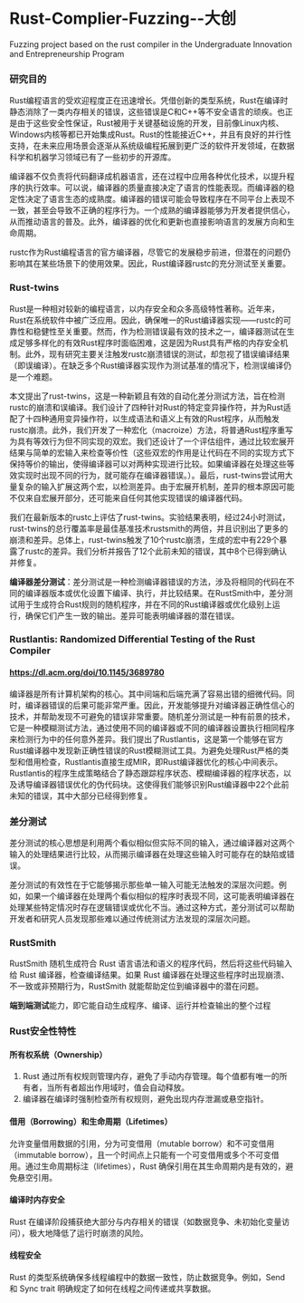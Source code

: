 # Rust-Complier-Fuzzing--大创
Fuzzing project based on the rust compiler in the Undergraduate Innovation and Entrepreneurship Program
### 研究目的

Rust编程语言的受欢迎程度正在迅速增长。凭借创新的类型系统，Rust在编译时静态消除了一类内存相关的错误，这些错误是C和C++等不安全语言的顽疾。也正是由于这些安全性保证，Rust被用于关键基础设施的开发，目前像Linux内核、Windows内核等都已开始集成Rust。Rust的性能接近C++，并且有良好的并行性支持，在未来应用场景会逐渐从系统级编程拓展到更广泛的软件开发领域，在数据科学和机器学习领域已有了一些初步的开源库。

编译器不仅负责将代码翻译成机器语言，还在过程中应用各种优化技术，以提升程序的执行效率。可以说，编译器的质量直接决定了语言的性能表现。而编译器的稳定性决定了语言生态的成熟度。编译器的错误可能会导致程序在不同平台上表现不一致，甚至会导致不正确的程序行为。一个成熟的编译器能够为开发者提供信心，从而推动语言的普及。此外，编译器的优化和更新也直接影响语言的发展方向和生命周期。

rustc作为Rust编程语言的官方编译器，尽管它的发展稳步前进，但潜在的问题仍影响其在某些场景下的使用效果。因此，Rust编译器rustc的充分测试至关重要。



### Rust-twins

Rust是一种相对较新的编程语言，以内存安全和众多高级特性著称。近年来，Rust在系统软件中被广泛应用。因此，确保唯一的Rust编译器实现——rustc的可靠性和稳健性至关重要。然而，作为检测错误最有效的技术之一，编译器测试在生成足够多样化的有效Rust程序时面临困难，这是因为Rust具有严格的内存安全机制。此外，现有研究主要关注触发rustc崩溃错误的测试，却忽视了错误编译结果（即误编译）。在缺乏多个Rust编译器实现作为测试基准的情况下，检测误编译仍是一个难题。

本文提出了rust-twins，这是一种新颖且有效的自动化差分测试方法，旨在检测rustc的崩溃和误编译。我们设计了四种针对Rust的特定变异操作符，并为Rust适配了十四种通用变异操作符，以生成语法和语义上有效的Rust程序，从而触发rustc崩溃。此外，我们开发了一种宏化（macroize）方法，将普通Rust程序重写为具有等效行为但不同实现的双宏。我们还设计了一个评估组件，通过比较宏展开结果与简单的宏输入来检查等价性（这些双宏的作用是让代码在不同的实现方式下保持等价的输出，使得编译器可以对两种实现进行比较。如果编译器在处理这些等效实现时出现不同的行为，就可能存在编译器错误。）。最后，rust-twins尝试用大量复杂的输入扩展这两个宏，以检测差异。由于宏展开机制，差异的根本原因可能不仅来自宏展开部分，还可能来自任何其他实现错误的编译器代码。

我们在最新版本的rustc上评估了rust-twins。实验结果表明，经过24小时测试，rust-twins的总行覆盖率是最佳基准技术rustsmith的两倍，并且识别出了更多的崩溃和差异。总体上，rust-twins触发了10个rustc崩溃，生成的宏中有229个暴露了rustc的差异。我们分析并报告了12个此前未知的错误，其中8个已得到确认并修复。



**编译器差分测试**：差分测试是一种检测编译器错误的方法，涉及将相同的代码在不同的编译器版本或优化设置下编译、执行，并比较结果。在RustSmith中，差分测试用于生成符合Rust规则的随机程序，并在不同的Rust编译器或优化级别上运行，确保它们产生一致的输出。差异可能表明编译器的潜在错误。



### Rustlantis: Randomized Differential Testing of the Rust Compiler

####  https://dl.acm.org/doi/10.1145/3689780

编译器是所有计算机架构的核心。其中间端和后端充满了容易出错的细微代码。同时，编译器错误的后果可能非常严重。因此，开发能够提升对编译器正确性信心的技术，并帮助发现不可避免的错误非常重要。随机差分测试是一种有前景的技术，它是一种模糊测试方法，通过使用不同的编译器或不同的编译器设置执行相同程序来检测行为中的任何意外差异。我们提出了Rustlantis，这是第一个能够在官方Rust编译器中发现新正确性错误的Rust模糊测试工具。为避免处理Rust严格的类型和借用检查，Rustlantis直接生成MIR，即Rust编译器优化的核心中间表示。Rustlantis的程序生成策略结合了静态跟踪程序状态、模糊编译器的程序状态，以及诱导编译器错误优化的伪代码块。这使得我们能够识别Rust编译器中22个此前未知的错误，其中大部分已经得到修复。

### 差分测试

差分测试的核心思想是利用两个看似相似但实际不同的输入，通过编译器对这两个输入的处理结果进行比较，从而揭示编译器在处理这些输入时可能存在的缺陷或错误。

差分测试的有效性在于它能够揭示那些单一输入可能无法触发的深层次问题。例如，如果一个编译器在处理两个看似相似的程序时表现不同，这可能表明编译器在处理某些特定情况时存在逻辑错误或优化不当。通过这种方式，差分测试可以帮助开发者和研究人员发现那些难以通过传统测试方法发现的深层次问题。

### RustSmith

RustSmith 随机生成符合 Rust 语言语法和语义的程序代码，然后将这些代码输入给 Rust 编译器，检查编译结果。如果 Rust 编译器在处理这些程序时出现崩溃、不一致或非预期行为，RustSmith 就能帮助定位到编译器中的潜在问题。

**端到端测试**能力，即它能自动生成程序、编译、运行并检查输出的整个过程



### Rust安全性特性

#### 所有权系统（Ownership）

1. Rust 通过所有权规则管理内存，避免了手动内存管理。每个值都有唯一的所有者，当所有者超出作用域时，值会自动释放。
2. 编译器在编译时强制检查所有权规则，避免出现内存泄漏或悬空指针。

#### 借用（Borrowing）和生命周期（Lifetimes）

允许变量借用数据的引用，分为可变借用（mutable borrow）和不可变借用（immutable borrow），且一个时间点上只能有一个可变借用或多个不可变借用。通过生命周期标注（lifetimes），Rust 确保引用在其生命周期内是有效的，避免悬空引用。

#### 编译时内存安全

Rust 在编译阶段捕获绝大部分与内存相关的错误（如数据竞争、未初始化变量访问），极大地降低了运行时崩溃的风险。

#### 线程安全

Rust 的类型系统确保多线程编程中的数据一致性，防止数据竞争。例如，Send 和 Sync trait 明确规定了如何在线程之间传递或共享数据。
